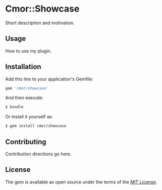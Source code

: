 # Cmor::Showcase
Short description and motivation.

## Usage
How to use my plugin.

## Installation
Add this line to your application's Gemfile:

```ruby
gem 'cmor/showcase'
```

And then execute:
```bash
$ bundle
```

Or install it yourself as:
```bash
$ gem install cmor/showcase
```

## Contributing
Contribution directions go here.

## License
The gem is available as open source under the terms of the [MIT License](https://opensource.org/licenses/MIT).
